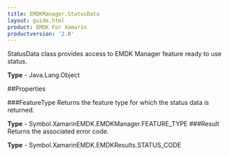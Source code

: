 ```yaml
---
title: EMDKManager.StatusData
layout: guide.html
product: EMDK For Xamarin
productversion: '2.0'
---
```

StatusData class provides access to EMDK Manager feature ready to use status.

**Type** - Java.Lang.Object

##Properties

###FeatureType
Returns the feature type for which the status data is returned.

**Type** - Symbol.XamarinEMDK.EMDKManager.FEATURE_TYPE
###Result
Returns the associated error code.

**Type** - Symbol.XamarinEMDK.EMDKResults.STATUS_CODE














